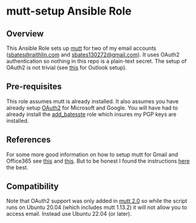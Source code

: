 # mutt-setup Ansible Role

## Overview

This Ansible Role sets up [mutt][mutt] for two of my email accounts
(sbates@raithlin.com and sbates130272@gmail.com). It uses OAuth2
authentication so nothing in this repo is a plain-text secret. The
setup of OAuth2 is not trivial (see [this][oauth2] for Outlook
setup).

## Pre-requisites

This role assumes mutt is already installed. It also assumes you have
already setup [OAuth2][oauth2] for Microsoft and Google. You will have
had to already install the [add_batesste][add_batesste] role
which insures my PGP keys are installed.

## References

For some more good information on how to setup mutt for Gmail and
Office365 see [this][moreinfo] and [this][evenmoreinfo]. But to be
honest I found the instructions [here][oauth2] the best.

## Compatibility

Note that OAuth2 support was only added in [mutt 2.0][mutt2.0] so
while the script runs on Ubuntu 20.04 (which includes mutt 1.13.2) it
will not allow you to access email. Instead use Ubuntu 22.04 (or
later).

[mutt]: http://www.mutt.org/
[oauth2]: https://gitlab.com/muttmua/mutt/-/blob/master/contrib/mutt_oauth2.py.README
[add_batesste]: ../roles/add_batesste
[moreinfo]: https://kinsta.com/knowledgebase/office-365-smtp/
[evenmoreinfo]: https://github.com/ork/mutt-office365
[mutt2.0]: http://www.mutt.org/relnotes/2.0/

